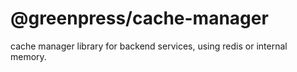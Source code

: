 # @greenpress/cache-manager

cache manager library for backend services, using redis or internal memory.

